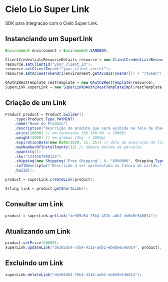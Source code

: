 # Cielo Lio Super Link

SDK para integração com o Cielo Super Link.

## Instanciando um SuperLink

```java
Environment environment = Environment.SANDBOX;

ClientCredentialsResourceDetails resource = new ClientCredentialsResourceDetails();
resource.setClientId("your_client_id");
resource.setClientSecret("your_client_secret");
resource.setAccessTokenUri(environment.getAccessTokenUrl() + "/token");

OAuth2RestTemplate restTemplate = new OAuth2RestTemplate(resource);
SuperLink superLink = new SuperLinkOAuth2RestTemplateImpl(restTemplate, environment);
```

## Criação de um Link

```java
Product product = Product.builder()
	.type(Product.Type.PAYMENT)
	.name("Nome do Produto")
	.description("Descrição do produto que será exibida na tela de Checkout.")
	.price(10000) // em cenetavos (R$ 100,00 -> 10000)
	.weight(2000) // em gramas (2kg -> 2000g)
	.expirationDate(new Date(2020, 11, 25)) // data de expiração do link
	.maxNumberOfInstallments(12) // número máximo de parcelas
	.quantity(1)
	.sku("1234567890123")
	.shipping(new Shipping("Free Shipping", 0, "6900000", Shipping.Type.FREE))
	.softDescriptor("Descrição a ser apresentada na fatura do cartão.")
	.build();

product = superLink.createLink(product);

Srting link = product.getShortLink();
```

## Consultar um Link

```java
product = superLink.getLink("de305d54-75b4-431b-adb2-eb6b9e546014");
```

## Atualizando um Link

```java
product.setPrice(20000);
superLink.updateLink("de305d54-75b4-431b-adb2-eb6b9e546014", product);
```

## Excluindo um Link

```java
superLink.deleteLink("de305d54-75b4-431b-adb2-eb6b9e546014");
```